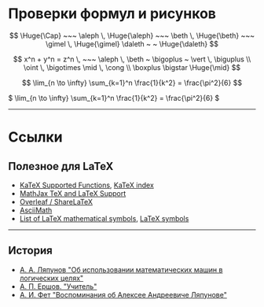 # Проверки формул и рисунков

$$ \Huge{\Cap} ~~~ \aleph \, \Huge{\aleph} ~~~ \beth \, \Huge{\beth} ~~~ \gimel \, \Huge{\gimel} \daleth ~ ~ \Huge{\daleth} $$

$$ x^n + y^n = z^n  \, ~~~ \aleph \, \beth ~ \bigoplus ~ \vert \, \biguplus \\ \oint \, \bigotimes \mid \, \cong \\ \boxplus \bigstar \Huge{\mid}  $$

$$ \lim_{n \to \infty} 
  \sum_{k=1}^n \frac{1}{k^2} 
  = \frac{\pi^2}{6}  $$
  
$ \lim_{n \to \infty} 
  \sum_{k=1}^n \frac{1}{k^2} 
  = \frac{\pi^2}{6}  $

---



# Ccылки 

## Полезное для LaTeX
 * [KaTeX Supported Functions](https://katex.org/docs/supported.html), [KaTeX index](https://katex.org/docs/support_table.html)
 * [MathJax TeX and LaTeX Support](https://docs.mathjax.org/en/latest/tex.html)
 * [Overleaf / ShareLaTeX](https://www.overleaf.com/learn/latex/List_of_Greek_letters_and_math_symbols)
 * [AsciiMath](http://asciimath.org/#syntax)
 * [List of LaTeX mathematical symbols](https://oeis.org/wiki/List_of_LaTeX_mathematical_symbols), [LaTeX symbols](https://en.wikipedia.org/wiki/Wikipedia:LaTeX_symbols)

---

## История
* [А. А. Ляпунов "Об использовании математических машин в логических целях"](http://pco.iis.nsk.su/simics/informatics/fet/lyapun-2.htm)
* [А. П. Ершов. "Учитель"](http://pco.iis.nsk.su/simics/informatics/fet/ershov.htm)
* [А. И. Фет "Воспоминания об Алексее Андреевиче Ляпунове"](http://pco.iis.nsk.su/simics/informatics/fet/afet.htm)
 

